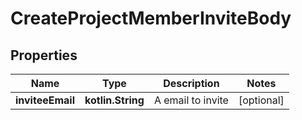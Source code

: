 
# CreateProjectMemberInviteBody

## Properties
| Name | Type | Description | Notes |
| ------------ | ------------- | ------------- | ------------- |
| **inviteeEmail** | **kotlin.String** | A email to invite |  [optional] |



